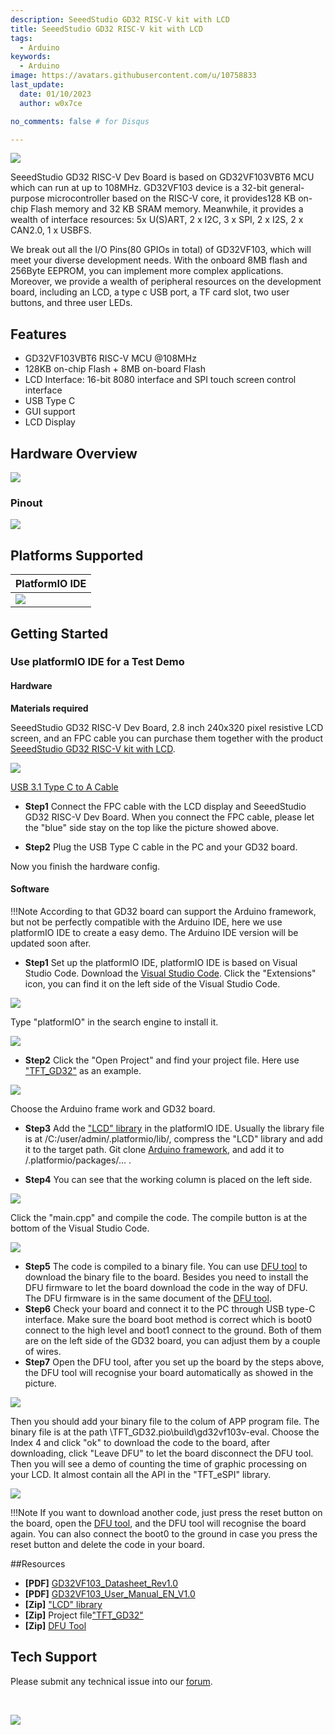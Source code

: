 ```yaml
---
description: SeeedStudio GD32 RISC-V kit with LCD
title: SeeedStudio GD32 RISC-V kit with LCD
tags:
  - Arduino
keywords:
  - Arduino
image: https://avatars.githubusercontent.com/u/10758833
last_update:
  date: 01/10/2023
  author: w0x7ce

no_comments: false # for Disqus

---
```


<!-- ---
name: SeeedStudio GD32 RISC-V kit with LCD
category: Development Board
bzurl: 
oldwikiname: 
prodimagename:
surveyurl: 
sku: 102060105
tags:
--- -->


![](https://files.seeedstudio.com/wiki/GD32VF103/img/GD32VF-103VBT6-all.jpg)




SeeedStudio GD32 RISC-V Dev Board is based on GD32VF103VBT6 MCU which can run at up to 108MHz. GD32VF103 device is a 32-bit general-purpose microcontroller based on the RISC-V core, it provides128 KB on-chip Flash memory and 32 KB SRAM memory. Meanwhile, it provides a wealth of interface resources: 5x U(S)ART, 2 x I2C, 3 x SPI, 2 x I2S, 2 x CAN2.0, 1 x USBFS. 

We break out all the I/O Pins(80 GPIOs in total) of GD32VF103, which will meet your diverse development needs. With the onboard 8MB flash and 256Byte EEPROM, you can implement more complex applications. Moreover, we provide a wealth of peripheral resources on the development board, including an LCD, a type c USB port, a TF card slot, two user buttons, and three user LEDs. 


## Features

+ GD32VF103VBT6 RISC-V MCU @108MHz
+ 128KB on-chip Flash + 8MB on-board Flash
+ LCD Interface: 16-bit 8080 interface and SPI touch screen control interface
+ USB Type C
+ GUI support
+ LCD Display

## Hardware Overview

![](https://files.seeedstudio.com/wiki/GD32VF103/img/GD32VF-103VBT6-pin.jpg)

### Pinout

![](https://files.seeedstudio.com/wiki/GD32VF103/img/GD32VF-103VBT6-c.jpg)


## Platforms Supported
| PlatformIO IDE                                                                                            |
|-----------------------------------------------------------------------------------------------------|
| ![](https://files.seeedstudio.com/wiki/Bazaar_Document/platformio-logo.17fdc3bc.png)  |


## Getting Started


### Use platformIO IDE for a Test Demo


#### Hardware


**Materials required**


SeeedStudio GD32 RISC-V Dev Board, 2.8 inch 240x320 pixel resistive LCD screen, and an FPC cable you can purchase them together with the product [SeeedStudio GD32 RISC-V kit with LCD](https://www.seeedstudio.com/SeeedStudio-GD32-RISC-V-kit-with-LCD-p-4303.html).

![](https://www.seeedstudio.site/media/catalog/product/cache/9d0ce51a71ce6a79dfa2a98d65a0f0bd/g/d/gd32vf-103vbt6-connect-2.jpg)

[USB 3.1 Type C to A Cable](https://www.seeedstudio.com/USB-Type-C-to-A-Cable-1Meter-p-4085.html)

- **Step1**
Connect the FPC cable with the LCD display and SeeedStudio GD32 RISC-V Dev Board. When you connect the FPC cable, please let the "blue" side stay on the top like the picture showed above.

- **Step2**
Plug the USB Type C cable in the PC and your GD32 board.

Now you finish the hardware config.


#### Software
!!!Note
	According to that GD32 board can support the Arduino framework, but not be perfectly compatible with the Arduino IDE, here we use platformIO IDE to create a easy demo. The Arduino IDE version will be updated soon after. 

- **Step1**
Set up the platformIO IDE, platformIO IDE is based on Visual Studio Code.
Download the [Visual Studio Code](https://code.visualstudio.com/).
Click the "Extensions" icon, you can find it on the left side of the Visual Studio Code.


![](https://files.seeedstudio.com/wiki/GD32VF103/img/wiki1.png)


Type "platformIO" in the search engine to install it. 


![](https://files.seeedstudio.com/wiki/GD32VF103/img/wiki2.png)

- **Step2**
Click the "Open Project" and find your project file. Here use ["TFT_GD32"](https://github.com/Seeed-Studio/Seeed_Arduino_LCD/archive/TFT_GD32.zip) as an example.


![](https://files.seeedstudio.com/wiki/GD32VF103/img/wiki3.png)


Choose the Arduino frame work and GD32 board.


- **Step3**
Add the ["LCD" library](https://github.com/Seeed-Studio/Seeed_Arduino_LCD/archive/master.zip) in the platformIO IDE. Usually the library file is at /C:/user/admin/.platformio/lib/, compress the "LCD" library and add it to the target path. Git clone [Arduino framework](https://github.com/LynnL4/framework-arduino-gd32v), and add it to /.platformio/packages/... .


- **Step4**
You can see that the working column is placed on the left side.


![](https://files.seeedstudio.com/wiki/GD32VF103/img/wiki4.png)

 
Click the "main.cpp" and compile the code. The compile button is at the bottom of the Visual Studio  Code.


![](https://files.seeedstudio.com/wiki/GD32VF103/img/wiki5.png)


- **Step5**
The code is compiled to a binary file. You can use [DFU tool](https://files.seeedstudio.com/wiki/GD32VF103/res/GD32_MCU_Dfu_Tool_V3.8.1.5784_1.rar) to download the binary file to the board. Besides you need to install the DFU firmware to let the board download the code in the way of DFU. The DFU firmware is in the same document of the [DFU tool](https://files.seeedstudio.com/wiki/GD32VF103/res/GD32_MCU_Dfu_Tool_V3.8.1.5784_1.rar).
- **Step6**
Check your board and connect it to the PC through USB type-C interface. Make sure the board boot method is correct which is boot0 connect to the high level and boot1 connect to the ground. Both of them are on the left side of the GD32 board, you can adjust them by a couple of wires.
- **Step7**
Open the DFU tool, after you set up the board by the steps above, the DFU tool will recognise your board automatically as showed in the picture.


![](https://files.seeedstudio.com/wiki/GD32VF103/img/wiki6.png)


Then you should add your binary file to the colum of APP program file. The binary  file is at the path \TFT_GD32\.pio\build\gd32vf103v-eval. 
Choose the Index 4 and click "ok" to download the code to the board, after downloading, click "Leave DFU" to let the board disconnect the DFU tool. Then you will see a demo of counting the time of graphic processing on your LCD. It almost contain all the API in the "TFT_eSPI" library.


![](https://files.seeedstudio.com/wiki/GD32VF103/img/gd32.gif)


!!!Note
    If you want to download another code, just press the reset button on the board, open the [DFU tool](https://files.seeedstudio.com/wiki/GD32VF103/res/GD32_MCU_Dfu_Tool_V3.8.1.5784_1.rar), and the DFU tool will recognise the board again. You can also connect the boot0 to the ground in case you press the reset button and delete the code in your board.

##Resources

- **[PDF]** [GD32VF103_Datasheet_Rev1.0](https://files.seeedstudio.com/wiki/Bazaar_Document/GD32VF103_Datasheet_Rev1.0.pdf)
- **[PDF]** [GD32VF103_User_Manual_EN_V1.0](https://files.seeedstudio.com/wiki/Bazaar_Document/GD32VF103_User_Manual_EN_V1.0.pdf)
- **[Zip]** ["LCD" library](https://github.com/Seeed-Studio/Seeed_Arduino_LCD/archive/master.zip)
- **[Zip]** Project file["TFT_GD32"](https://github.com/Seeed-Studio/Seeed_Arduino_LCD/archive/TFT_GD32.zip)
- **[Zip]** [DFU Tool](https://files.seeedstudio.com/wiki/GD32VF103/res/GD32_MCU_Dfu_Tool_V3.8.1.5784_1.rar)

## Tech Support
Please submit any technical issue into our [forum](https://forum.seeedstudio.com/). 
<div>
  <br /><p style={{textAlign: 'center'}}><a href="https://www.seeedstudio.com/act-4.html?utm_source=wiki&utm_medium=wikibanner&utm_campaign=newproducts" target="_blank"><img src="https://files.seeedstudio.com/wiki/Wiki_Banner/new_product.jpg" /></a></p>
</div>